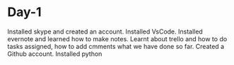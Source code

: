 # Day-1

Installed skype and created an account.
Installed VsCode.
Installed evernote and learned how to make notes. 
Learnt about trello and how to do tasks assigned, how to add cmments what we have done so far.
Created a Github account.
Installed python